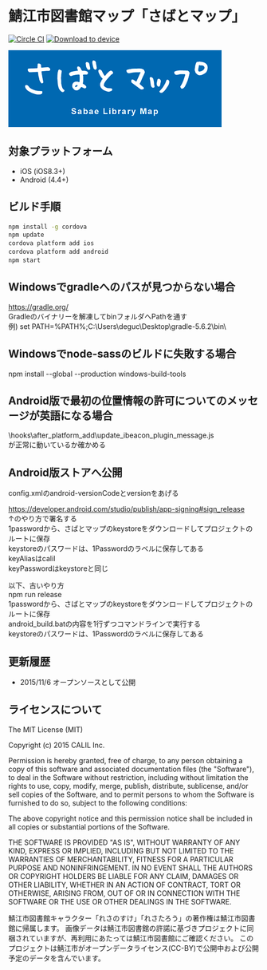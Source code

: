 # 鯖江市図書館マップ「さばとマップ」

[![Circle CI](https://circleci.com/gh/CALIL/sabatomap/tree/master.svg?style=svg&circle-token=e92750cac39532ccb9f2a48ecda9153c233eb125)](https://circleci.com/gh/CALIL/sabatomap/tree/master) 
[<img src="https://dply.me/a231vi/button/small" alt="Download to device">](https://dply.me/a231vi#install)

![Splash](www/img/splash_for_browser.png)

## 対象プラットフォーム

- iOS (iOS8.3+)
- Android (4.4+)

## ビルド手順

```bash
npm install -g cordova
npm update
cordova platform add ios
cordova platform add android
npm start
```

## Windowsでgradleへのパスが見つからない場合

https://gradle.org/  
Gradleのバイナリーを解凍してbinフォルダへPathを通す  
例) set PATH=%PATH%;C:\Users\deguc\Desktop\gradle-5.6.2\bin\

## Windowsでnode-sassのビルドに失敗する場合

npm install --global --production windows-build-tools

## Android版で最初の位置情報の許可についてのメッセージが英語になる場合

\hooks\after_platform_add\update_ibeacon_plugin_message.js  
が正常に動いているか確かめる

## Android版ストアへ公開
config.xmlのandroid-versionCodeとversionをあげる 

https://developer.android.com/studio/publish/app-signing#sign_release  
↑のやり方で署名する  
1passwordから、さばとマップのkeystoreをダウンロードしてプロジェクトのルートに保存  
keystoreのパスワードは、1Passwordのラベルに保存してある  
keyAliasはcalil  
keyPasswordはkeystoreと同じ 

以下、古いやり方  
npm run release  
1passwordから、さばとマップのkeystoreをダウンロードしてプロジェクトのルートに保存  
android_build.batの内容を1行ずつコマンドラインで実行する  
keystoreのパスワードは、1Passwordのラベルに保存してある

## 更新履歴

- 2015/11/6 オープンソースとして公開

## ライセンスについて

The MIT License (MIT)

Copyright (c) 2015 CALIL Inc.

Permission is hereby granted, free of charge, to any person obtaining a copy
of this software and associated documentation files (the "Software"), to deal
in the Software without restriction, including without limitation the rights
to use, copy, modify, merge, publish, distribute, sublicense, and/or sell
copies of the Software, and to permit persons to whom the Software is
furnished to do so, subject to the following conditions:

The above copyright notice and this permission notice shall be included in all
copies or substantial portions of the Software.

THE SOFTWARE IS PROVIDED "AS IS", WITHOUT WARRANTY OF ANY KIND, EXPRESS OR
IMPLIED, INCLUDING BUT NOT LIMITED TO THE WARRANTIES OF MERCHANTABILITY,
FITNESS FOR A PARTICULAR PURPOSE AND NONINFRINGEMENT. IN NO EVENT SHALL THE
AUTHORS OR COPYRIGHT HOLDERS BE LIABLE FOR ANY CLAIM, DAMAGES OR OTHER
LIABILITY, WHETHER IN AN ACTION OF CONTRACT, TORT OR OTHERWISE, ARISING FROM,
OUT OF OR IN CONNECTION WITH THE SOFTWARE OR THE USE OR OTHER DEALINGS IN THE
SOFTWARE.

鯖江市図書館キャラクター「れさのすけ」「れさたろう」の著作権は鯖江市図書館に帰属します。
画像データは鯖江市図書館の許諾に基づきプロジェクトに同梱されていますが、再利用にあたっては鯖江市図書館にご確認ください。
このプロジェクトは鯖江市がオープンデータライセンス(CC-BY)で公開中および公開予定のデータを含んでいます。
